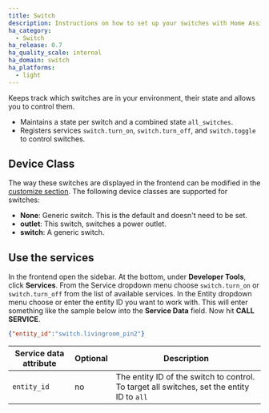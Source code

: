 ```yaml
---
title: Switch
description: Instructions on how to set up your switches with Home Assistant.
ha_category:
  - Switch
ha_release: 0.7
ha_quality_scale: internal
ha_domain: switch
ha_platforms:
  - light
---
```


Keeps track which switches are in your environment, their state and allows you to control them.

- Maintains a state per switch and a combined state `all_switches`.
- Registers services `switch.turn_on`, `switch.turn_off`, and `switch.toggle` to control switches.

## Device Class

The way these switches are displayed in the frontend can be modified in the [customize section](/docs/configuration/customizing-devices/). The following device classes are supported for switches:

- **None**: Generic switch. This is the default and doesn't need to be set.
- **outlet**: This switch, switches a power outlet.
- **switch**: A generic switch.

## Use the services

In the frontend open the sidebar. At the bottom, under **Developer Tools**, click **Services**. From the Service dropdown menu choose `switch.turn_on` or `switch.turn_off` from the list of available services. In the Entity dropdown menu choose or enter the entity ID you want to work with. This will enter something like the sample below into the **Service Data** field. Now hit **CALL SERVICE**.

```json
{"entity_id":"switch.livingroom_pin2"}
```

| Service data attribute | Optional | Description |
| ---------------------- | -------- | ----------- |
| `entity_id`            |      no  | The entity ID of the switch to control. To target all switches, set the entity ID to `all`|
